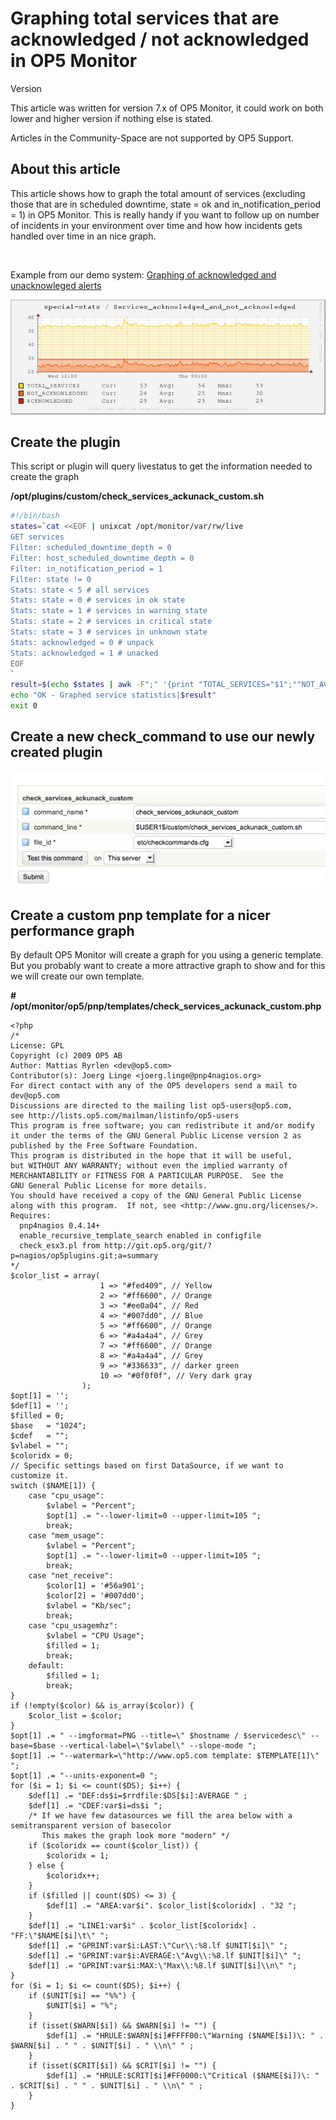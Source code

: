 # Graphing total services that are acknowledged / not acknowledged in OP5 Monitor

Version

This article was written for version 7.x of OP5 Monitor, it could work on both lower and higher version if nothing else is stated.

Articles in the Community-Space are not supported by OP5 Support.

## About this article

This article shows how to graph the total amount of services (excluding those that are in scheduled downtime, state = ok and in\_notification\_period = 1) in OP5 Monitor. This is really handy if you want to follow up on number of incidents in your environment over time and how how incidents gets handled over time in an nice graph.

 

Example from our demo system: [Graphing of acknowledged and unacknowleged alerts](https://demo.op5.com/monitor/index.php/extinfo/details?host=special-stats&service=Services%20acknowledged%20and%20not%20acknowledged)

![](attachments/5376623/5734740.png)

## Create the plugin

This script or plugin will query livestatus to get the information needed to create the graph

**/opt/plugins/custom/check\_services\_ackunack\_custom.sh**

``` {.bash data-syntaxhighlighter-params="brush: bash; gutter: false; theme: Confluence" data-theme="Confluence" style="brush: bash; gutter: false; theme: Confluence"}
#!/bin/bash
states=`cat <<EOF | unixcat /opt/monitor/var/rw/live
GET services
Filter: scheduled_downtime_depth = 0
Filter: host_scheduled_downtime_depth = 0
Filter: in_notification_period = 1 
Filter: state != 0
Stats: state < 5 # all services
Stats: state = 0 # services in ok state
Stats: state = 1 # services in warning state
Stats: state = 2 # services in critical state
Stats: state = 3 # services in unknown state
Stats: acknowledged = 0 # unpack
Stats: acknowledged = 1 # unacked
EOF
`
result=$(echo $states | awk -F";" '{print "TOTAL_SERVICES="$1";""NOT_ACKNOWLEDGED="$6";""ACKNOWLEDGED="$7}')
echo "OK - Graphed service statistics|$result"
exit 0
```

## Create a new check\_command to use our newly created plugin

![](attachments/5376623/5734739.png)

## Create a custom pnp template for a nicer performance graph

By default OP5 Monitor will create a graph for you using a generic template. But you probably want to create a more attractive graph to show and for this we will create our own template.

**\# /opt/monitor/op5/pnp/templates/check\_services\_ackunack\_custom.php**

``` {.php data-syntaxhighlighter-params="brush: php; gutter: false; theme: Confluence" data-theme="Confluence" style="brush: php; gutter: false; theme: Confluence"}
<?php
/*
License: GPL
Copyright (c) 2009 OP5 AB
Author: Mattias Ryrlen <dev@op5.com>
Contributor(s): Joerg Linge <joerg.linge@pnp4nagios.org>
For direct contact with any of the OP5 developers send a mail to dev@op5.com
Discussions are directed to the mailing list op5-users@op5.com,
see http://lists.op5.com/mailman/listinfo/op5-users
This program is free software; you can redistribute it and/or modify
it under the terms of the GNU General Public License version 2 as
published by the Free Software Foundation.
This program is distributed in the hope that it will be useful,
but WITHOUT ANY WARRANTY; without even the implied warranty of
MERCHANTABILITY or FITNESS FOR A PARTICULAR PURPOSE.  See the
GNU General Public License for more details.
You should have received a copy of the GNU General Public License
along with this program.  If not, see <http://www.gnu.org/licenses/>.
Requires:
  pnp4nagios 0.4.14+
  enable_recursive_template_search enabled in configfile
  check_esx3.pl from http://git.op5.org/git/?p=nagios/op5plugins.git;a=summary
*/
$color_list = array(
                    1 => "#fed409", // Yellow
                    2 => "#ff6600", // Orange
                    3 => "#ee0a04", // Red
                    4 => "#007dd0", // Blue
                    5 => "#ff6600", // Orange
                    6 => "#a4a4a4", // Grey                    
                    7 => "#ff6600", // Orange
                    8 => "#a4a4a4", // Grey
                    9 => "#336633", // darker green
                    10 => "#0f0f0f", // Very dark gray
                );
$opt[1] = '';
$def[1] = '';
$filled = 0;
$base   = "1024";
$cdef   = "";
$vlabel = "";
$coloridx = 0;
// Specific settings based on first DataSource, if we want to customize it.
switch ($NAME[1]) {
    case "cpu_usage":
        $vlabel = "Percent";
        $opt[1] .= "--lower-limit=0 --upper-limit=105 ";
        break;
    case "mem_usage":
        $vlabel = "Percent";
        $opt[1] .= "--lower-limit=0 --upper-limit=105 ";
        break;
    case "net_receive":
        $color[1] = '#56a901';
        $color[2] = '#007dd0';
        $vlabel = "Kb/sec";
        break;
    case "cpu_usagemhz":
        $vlabel = "CPU Usage";
        $filled = 1;
        break;
    default:
        $filled = 1;
        break;
}
if (!empty($color) && is_array($color)) {
    $color_list = $color;
}
$opt[1] .= " --imgformat=PNG --title=\" $hostname / $servicedesc\" --base=$base --vertical-label=\"$vlabel\" --slope-mode ";
$opt[1] .= "--watermark=\"http://www.op5.com template: $TEMPLATE[1]\" ";
$opt[1] .= "--units-exponent=0 ";
for ($i = 1; $i <= count($DS); $i++) {
    $def[1] .= "DEF:ds$i=$rrdfile:$DS[$i]:AVERAGE " ;
    $def[1] .= "CDEF:var$i=ds$i ";
    /* If we have few datasources we fill the area below with a semitransparent version of basecolor
       This makes the graph look more "modern" */
    if ($coloridx == count($color_list)) {
        $coloridx = 1;
    } else {
        $coloridx++;
    }
    if ($filled || count($DS) <= 3) {
        $def[1] .= "AREA:var$i". $color_list[$coloridx] . "32 ";
    }
    $def[1] .= "LINE1:var$i" . $color_list[$coloridx] . "FF:\"$NAME[$i]\t\" ";
    $def[1] .= "GPRINT:var$i:LAST:\"Cur\\:%8.lf $UNIT[$i]\" ";
    $def[1] .= "GPRINT:var$i:AVERAGE:\"Avg\\:%8.lf $UNIT[$i]\" ";
    $def[1] .= "GPRINT:var$i:MAX:\"Max\\:%8.lf $UNIT[$i]\\n\" ";
}
for ($i = 1; $i <= count($DS); $i++) {
    if ($UNIT[$i] == "%%") {
        $UNIT[$i] = "%";
    }
    if (isset($WARN[$i]) && $WARN[$i] != "") {
        $def[1] .= "HRULE:$WARN[$i]#FFFF00:\"Warning ($NAME[$i])\: " . $WARN[$i] . " " . $UNIT[$i] . " \\n\" " ;
    }
    if (isset($CRIT[$i]) && $CRIT[$i] != "") {
        $def[1] .= "HRULE:$CRIT[$i]#FF0000:\"Critical ($NAME[$i])\: " . $CRIT[$i] . " " . $UNIT[$i] . " \\n\" " ;
    }
}
```

 

 

 

 

